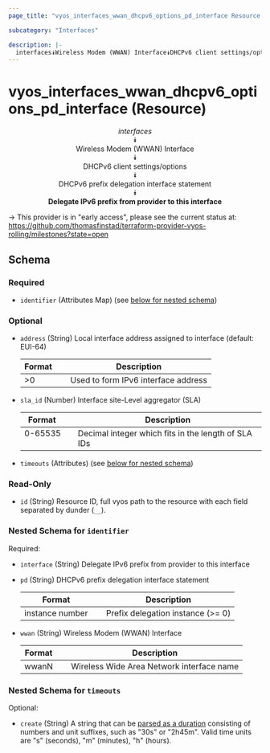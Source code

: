```yaml
---
page_title: "vyos_interfaces_wwan_dhcpv6_options_pd_interface Resource - vyos"

subcategory: "Interfaces"

description: |- 
  interfaces⯯Wireless Modem (WWAN) Interface⯯DHCPv6 client settings/options⯯DHCPv6 prefix delegation interface statement⯯Delegate IPv6 prefix from provider to this interface
---
```


# vyos_interfaces_wwan_dhcpv6_options_pd_interface (Resource)
<center>

*interfaces*  
⯯  
Wireless Modem (WWAN) Interface  
⯯  
DHCPv6 client settings/options  
⯯  
DHCPv6 prefix delegation interface statement  
⯯  
**Delegate IPv6 prefix from provider to this interface**


</center>

-> This provider is in "early access", please see the current status at: https://github.com/thomasfinstad/terraform-provider-vyos-rolling/milestones?state=open

## Schema

### Required

- `identifier` (Attributes Map) (see [below for nested schema](#nestedatt--identifier))

### Optional

- `address` (String) Local interface address assigned to interface (default: EUI-64)

    |Format  &emsp;|Description                          |
    |----------|---------------------------------------|
    |&gt;0      &emsp;|Used to form IPv6 interface address  |
- `sla_id` (Number) Interface site-Level aggregator (SLA)

    |Format   &emsp;|Description                                          |
    |-----------|-------------------------------------------------------|
    |0-65535  &emsp;|Decimal integer which fits in the length of SLA IDs  |
- `timeouts` (Attributes) (see [below for nested schema](#nestedatt--timeouts))

### Read-Only

- `id` (String) Resource ID, full vyos path to the resource with each field separated by dunder (`__`).

<a id="nestedatt--identifier"></a>
### Nested Schema for `identifier`

Required:

- `interface` (String) Delegate IPv6 prefix from provider to this interface
- `pd` (String) DHCPv6 prefix delegation interface statement

    |Format           &emsp;|Description                        |
    |-------------------|-------------------------------------|
    |instance number  &emsp;|Prefix delegation instance (&gt;= 0)  |
- `wwan` (String) Wireless Modem (WWAN) Interface

    |Format  &emsp;|Description                                |
    |----------|---------------------------------------------|
    |wwanN   &emsp;|Wireless Wide Area Network interface name  |


<a id="nestedatt--timeouts"></a>
### Nested Schema for `timeouts`

Optional:

- `create` (String) A string that can be [parsed as a duration](https://pkg.go.dev/time#ParseDuration) consisting of numbers and unit suffixes, such as &#34;30s&#34; or &#34;2h45m&#34;. Valid time units are &#34;s&#34; (seconds), &#34;m&#34; (minutes), &#34;h&#34; (hours).  
